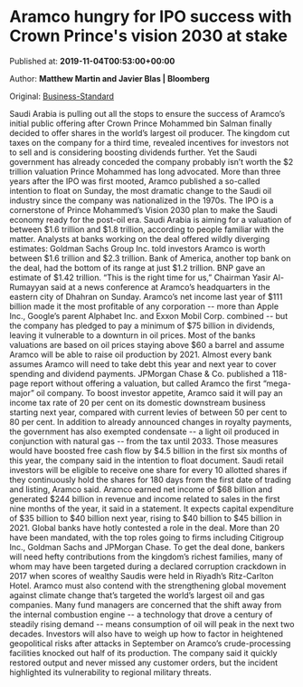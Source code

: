 
# Aramco hungry for IPO success with Crown Prince's vision 2030 at stake

Published at: **2019-11-04T00:53:00+00:00**

Author: **Matthew Martin and Javier Blas | Bloomberg**

Original: [Business-Standard](https://www.business-standard.com/article/international/aramco-hungry-for-ipo-success-with-crown-prince-s-vision-2030-at-stake-119110400075_1.html)

Saudi Arabia is pulling out all the stops to ensure the success of Aramco’s initial public offering after Crown Prince Mohammed bin Salman finally decided to offer shares in the world’s largest oil producer.
The kingdom cut taxes on the company for a third time, revealed incentives for investors not to sell and is considering boosting dividends further. Yet the Saudi government has already conceded the company probably isn’t worth the $2 trillion valuation Prince Mohammed has long advocated.
More than three years after the IPO was first mooted, Aramco published a so-called intention to float on Sunday, the most dramatic change to the Saudi oil industry since the company was nationalized in the 1970s. The IPO is a cornerstone of Prince Mohammed’s Vision 2030 plan to make the Saudi economy ready for the post-oil era.
Saudi Arabia is aiming for a valuation of between $1.6 trillion and $1.8 trillion, according to people familiar with the matter. Analysts at banks working on the deal offered wildly diverging estimates: Goldman Sachs Group Inc. told investors Aramco is worth between $1.6 trillion and $2.3 trillion. Bank of America, another top bank on the deal, had the bottom of its range at just $1.2 trillion. BNP gave an estimate of $1.42 trillion.
“This is the right time for us,” Chairman Yasir Al-Rumayyan said at a news conference at Aramco’s headquarters in the eastern city of Dhahran on Sunday.
Aramco’s net income last year of $111 billion made it the most profitable of any corporation -- more than Apple Inc., Google’s parent Alphabet Inc. and Exxon Mobil Corp. combined -- but the company has pledged to pay a minimum of $75 billion in dividends, leaving it vulnerable to a downturn in oil prices.
Most of the banks valuations are based on oil prices staying above $60 a barrel and assume Aramco will be able to raise oil production by 2021. Almost every bank assumes Aramco will need to take debt this year and next year to cover spending and dividend payments. JPMorgan Chase & Co. published a 118-page report without offering a valuation, but called Aramco the first “mega-major” oil company.
To boost investor appetite, Aramco said it will pay an income tax rate of 20 per cent on its domestic downstream business starting next year, compared with current levies of between 50 per cent to 80 per cent.
In addition to already announced changes in royalty payments, the government has also exempted condensate -- a light oil produced in conjunction with natural gas -- from the tax until 2033. Those measures would have boosted free cash flow by $4.5 billion in the first six months of this year, the company said in the intention to float document.
Saudi retail investors will be eligible to receive one share for every 10 allotted shares if they continuously hold the shares for 180 days from the first date of trading and listing, Aramco said.
Aramco earned net income of $68 billion and generated $244 billion in revenue and income related to sales in the first nine months of the year, it said in a statement. It expects capital expenditure of $35 billion to $40 billion next year, rising to $40 billion to $45 billion in 2021.
Global banks have hotly contested a role in the deal. More than 20 have been mandated, with the top roles going to firms including Citigroup Inc., Goldman Sachs and JPMorgan Chase. To get the deal done, bankers will need hefty contributions from the kingdom’s richest families, many of whom may have been targeted during a declared corruption crackdown in 2017 when scores of wealthy Saudis were held in Riyadh’s Ritz-Carlton Hotel.
Aramco must also contend with the strengthening global movement against climate change that’s targeted the world’s largest oil and gas companies. Many fund managers are concerned that the shift away from the internal combustion engine -- a technology that drove a century of steadily rising demand -- means consumption of oil will peak in the next two decades.
Investors will also have to weigh up how to factor in heightened geopolitical risks after attacks in September on Aramco’s crude-processing facilities knocked out half of its production. The company said it quickly restored output and never missed any customer orders, but the incident highlighted its vulnerability to regional military threats.
